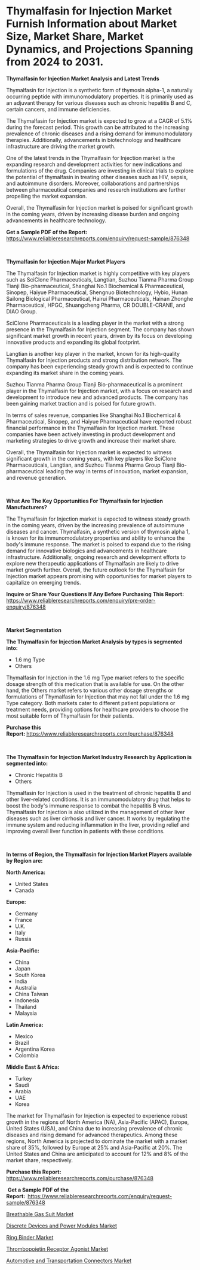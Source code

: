 <p><h1>Thymalfasin for Injection Market Furnish Information about Market Size, Market Share, Market Dynamics, and Projections Spanning from 2024 to 2031.</h1></p><p><strong>Thymalfasin for Injection Market Analysis and Latest Trends</strong></p>
<p><p>Thymalfasin for Injection is a synthetic form of thymosin alpha-1, a naturally occurring peptide with immunomodulatory properties. It is primarily used as an adjuvant therapy for various diseases such as chronic hepatitis B and C, certain cancers, and immune deficiencies.</p><p>The Thymalfasin for Injection market is expected to grow at a CAGR of 5.1% during the forecast period. This growth can be attributed to the increasing prevalence of chronic diseases and a rising demand for immunomodulatory therapies. Additionally, advancements in biotechnology and healthcare infrastructure are driving the market growth.</p><p>One of the latest trends in the Thymalfasin for Injection market is the expanding research and development activities for new indications and formulations of the drug. Companies are investing in clinical trials to explore the potential of thymalfasin in treating other diseases such as HIV, sepsis, and autoimmune disorders. Moreover, collaborations and partnerships between pharmaceutical companies and research institutions are further propelling the market expansion.</p><p>Overall, the Thymalfasin for Injection market is poised for significant growth in the coming years, driven by increasing disease burden and ongoing advancements in healthcare technology.</p></p>
<p><strong>Get a Sample PDF of the Report:&nbsp;</strong> <a href="https://www.reliableresearchreports.com/enquiry/request-sample/876348">https://www.reliableresearchreports.com/enquiry/request-sample/876348</a></p>
<p>&nbsp;</p>
<p><strong>Thymalfasin for Injection Major Market Players</strong></p>
<p><p>The Thymalfasin for Injection market is highly competitive with key players such as SciClone Pharmaceuticals, Langtian, Suzhou Tianma Pharma Group Tianji Bio-pharmaceutical, Shanghai No.1 Biochemical & Pharmaceutical, Sinopep, Haiyue Pharmaceutical, Shengnuo Biotechnology, Hybio, Hunan Sailong Biological Pharmaceutical, Hairui Pharmaceuticals, Hainan Zhonghe Pharmaceutical, HPGC, Shuangcheng Pharma, CR DOUBLE-CRANE, and DIAO Group.</p><p>SciClone Pharmaceuticals is a leading player in the market with a strong presence in the Thymalfasin for Injection segment. The company has shown significant market growth in recent years, driven by its focus on developing innovative products and expanding its global footprint.</p><p>Langtian is another key player in the market, known for its high-quality Thymalfasin for Injection products and strong distribution network. The company has been experiencing steady growth and is expected to continue expanding its market share in the coming years.</p><p>Suzhou Tianma Pharma Group Tianji Bio-pharmaceutical is a prominent player in the Thymalfasin for Injection market, with a focus on research and development to introduce new and advanced products. The company has been gaining market traction and is poised for future growth.</p><p>In terms of sales revenue, companies like Shanghai No.1 Biochemical & Pharmaceutical, Sinopep, and Haiyue Pharmaceutical have reported robust financial performance in the Thymalfasin for Injection market. These companies have been actively investing in product development and marketing strategies to drive growth and increase their market share.</p><p>Overall, the Thymalfasin for Injection market is expected to witness significant growth in the coming years, with key players like SciClone Pharmaceuticals, Langtian, and Suzhou Tianma Pharma Group Tianji Bio-pharmaceutical leading the way in terms of innovation, market expansion, and revenue generation.</p></p>
<p>&nbsp;</p>
<p><strong>What Are The Key Opportunities For Thymalfasin for Injection Manufacturers?</strong></p>
<p><p>The Thymalfasin for Injection market is expected to witness steady growth in the coming years, driven by the increasing prevalence of autoimmune diseases and cancer. Thymalfasin, a synthetic version of thymosin alpha 1, is known for its immunomodulatory properties and ability to enhance the body's immune response. The market is poised to expand due to the rising demand for innovative biologics and advancements in healthcare infrastructure. Additionally, ongoing research and development efforts to explore new therapeutic applications of Thymalfasin are likely to drive market growth further. Overall, the future outlook for the Thymalfasin for Injection market appears promising with opportunities for market players to capitalize on emerging trends.</p></p>
<p><strong>Inquire or Share Your Questions If Any Before Purchasing This Report:</strong> <a href="https://www.reliableresearchreports.com/enquiry/pre-order-enquiry/876348">https://www.reliableresearchreports.com/enquiry/pre-order-enquiry/876348</a></p>
<p>&nbsp;</p>
<p><strong>Market Segmentation</strong></p>
<p><strong>The Thymalfasin for Injection Market Analysis by types is segmented into:</strong></p>
<p><ul><li>1.6 mg Type</li><li>Others</li></ul></p>
<p><p>Thymalfasin for Injection in the 1.6 mg Type market refers to the specific dosage strength of this medication that is available for use. On the other hand, the Others market refers to various other dosage strengths or formulations of Thymalfasin for Injection that may not fall under the 1.6 mg Type category. Both markets cater to different patient populations or treatment needs, providing options for healthcare providers to choose the most suitable form of Thymalfasin for their patients.</p></p>
<p><strong>Purchase this Report:&nbsp;</strong><a href="https://www.reliableresearchreports.com/purchase/876348">https://www.reliableresearchreports.com/purchase/876348</a></p>
<p>&nbsp;</p>
<p><strong>The Thymalfasin for Injection Market Industry Research by Application is segmented into:</strong></p>
<p><ul><li>Chronic Hepatitis B</li><li>Others</li></ul></p>
<p><p>Thymalfasin for Injection is used in the treatment of chronic hepatitis B and other liver-related conditions. It is an immunomodulatory drug that helps to boost the body's immune response to combat the hepatitis B virus. Thymalfasin for Injection is also utilized in the management of other liver diseases such as liver cirrhosis and liver cancer. It works by regulating the immune system and reducing inflammation in the liver, providing relief and improving overall liver function in patients with these conditions.</p></p>
<p>&nbsp;</p>
<p><strong>In terms of Region, the Thymalfasin for Injection Market Players available by Region are:</strong></p>
<p>
    <p> <strong> North America: </strong>
        <ul>
            <li>United States</li>
            <li>Canada</li>
        </ul>
        </p> 
    <p> <strong> Europe: </strong>
        <ul>
            <li>Germany</li>
            <li>France</li>
            <li>U.K.</li>
            <li>Italy</li>
            <li>Russia</li>
        </ul>
        </p> 
    <p> <strong> Asia-Pacific: </strong>
        <ul>
            <li>China</li>
            <li>Japan</li>
            <li>South Korea</li>
            <li>India</li>
            <li>Australia</li>
            <li>China Taiwan</li>
            <li>Indonesia</li>
            <li>Thailand</li>
            <li>Malaysia</li>
        </ul>
        </p> 
    <p> <strong> Latin America: </strong>
        <ul>
            <li>Mexico</li>
            <li>Brazil</li>
            <li>Argentina Korea</li>
            <li>Colombia</li>
        </ul>
        </p> 
    <p> <strong> Middle East & Africa: </strong>
        <ul>
            <li>Turkey</li>
            <li>Saudi</li>
            <li>Arabia</li>
            <li>UAE</li>
            <li>Korea</li>
        </ul>
    </p>
    </p>
<p><p>The market for Thymalfasin for Injection is expected to experience robust growth in the regions of North America (NA), Asia-Pacific (APAC), Europe, United States (USA), and China due to increasing prevalence of chronic diseases and rising demand for advanced therapeutics. Among these regions, North America is projected to dominate the market with a market share of 35%, followed by Europe at 25% and Asia-Pacific at 20%. The United States and China are anticipated to account for 12% and 8% of the market share, respectively.</p></p>
<p><strong>Purchase this Report: </strong><a href="https://www.reliableresearchreports.com/purchase/876348">https://www.reliableresearchreports.com/purchase/876348</a></p>
<p>&nbsp;<strong>Get a Sample PDF of the Report:&nbsp;&nbsp;</strong><a href="https://www.reliableresearchreports.com/enquiry/request-sample/876348">https://www.reliableresearchreports.com/enquiry/request-sample/876348</a></p>
<p><strong></strong></p>
<p><p><a href="https://view.publitas.com/reportprime-1/breathable-gas-suit-market-size-furnishes-valuable-information-encompassing-market-share-market-trends-and-projections-spanning-from-2024-to-2031/">Breathable Gas Suit Market</a></p><p><a href="https://view.publitas.com/reportprime-1/discrete-devices-and-power-modules-market-research-report-the-key-to-successful-business-strategy-forecasted-for-period-from-2024-2031/">Discrete Devices and Power Modules Market</a></p><p><a href="https://github.com/josesg55/Market-Research-Report-List-1/blob/main/ring-binder-market.md">Ring Binder Market</a></p><p><a href="https://github.com/mancsybtousav/Market-Research-Report-List-1/blob/main/thrombopoietin-receptor-agonist-market.md">Thrombopoietin Receptor Agonist Market</a></p><p><a href="https://cute-banjo-8ca.notion.site/Automotive-and-Transportation-Connectors-Market-Analysis-Examines-its-Scope-on-Growth-Opportunities--cd237768ae5a47429bbec96e535ed8cf">Automotive and Transportation Connectors Market</a></p></p>